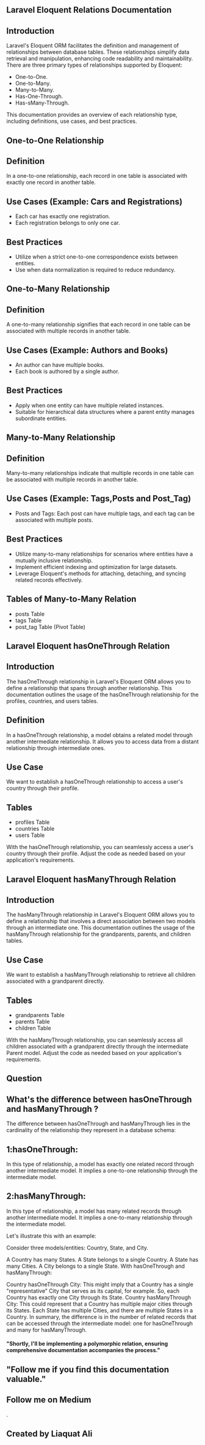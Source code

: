 ## Laravel Eloquent Relations Documentation

## Introduction

Laravel's Eloquent ORM facilitates the definition and management of relationships between database tables. These relationships simplify data retrieval and manipulation, enhancing code readability and maintainability. There are three primary types of relationships supported by Eloquent:

- One-to-One.
- One-to-Many.
- Many-to-Many.
- Has-One-Through.
- Has-sMany-Through.

This documentation provides an overview of each relationship type, including definitions, use cases, and best practices.

## One-to-One Relationship

## Definition

In a one-to-one relationship, each record in one table is associated with exactly one record in another table.

## Use Cases (Example: Cars and Registrations)

- Each car has exactly one registration.
- Each registration belongs to only one car.

## Best Practices

- Utilize when a strict one-to-one correspondence exists between entities.
- Use when data normalization is required to reduce redundancy.

## One-to-Many Relationship

## Definition

A one-to-many relationship signifies that each record in one table can be associated with multiple records in another table.

## Use Cases (Example: Authors and Books)

- An author can have multiple books.
- Each book is authored by a single author.

## Best Practices

- Apply when one entity can have multiple related instances.
- Suitable for hierarchical data structures where a parent entity manages subordinate entities.

## Many-to-Many Relationship

## Definition

Many-to-many relationships indicate that multiple records in one table can be associated with multiple records in another table.

## Use Cases (Example: Tags,Posts and Post_Tag)

- Posts and Tags: Each post can have multiple tags, and each tag can be associated with multiple posts.

## Best Practices

- Utilize many-to-many relationships for scenarios where entities have a mutually inclusive relationship.
- Implement efficient indexing and optimization for large datasets.
- Leverage Eloquent's methods for attaching, detaching, and syncing related records effectively.

## Tables of Many-to-Many Relation

- posts Table
- tags Table
- post_tag Table (Pivot Table)

## Laravel Eloquent hasOneThrough Relation

## Introduction

The hasOneThrough relationship in Laravel's Eloquent ORM allows you to define a relationship that spans through another relationship. This documentation outlines the usage of the hasOneThrough relationship for the profiles, countries, and users tables.

## Definition

In a hasOneThrough relationship, a model obtains a related model through another intermediate relationship. It allows you to access data from a distant relationship through intermediate ones.

## Use Case

We want to establish a hasOneThrough relationship to access a user's country through their profile.

## Tables

- profiles Table
- countries Table
- users Table

With the hasOneThrough relationship, you can seamlessly access a user's country through their profile. Adjust the code as needed based on your application's requirements.

## Laravel Eloquent hasManyThrough Relation

## Introduction

The hasManyThrough relationship in Laravel's Eloquent ORM allows you to define a relationship that involves a direct association between two models through an intermediate one. This documentation outlines the usage of the hasManyThrough relationship for the grandparents, parents, and children tables.

## Use Case

We want to establish a hasManyThrough relationship to retrieve all children associated with a grandparent directly.

## Tables

- grandparents Table
- parents Table
- children Table

With the hasManyThrough relationship, you can seamlessly access all children associated with a grandparent directly through the intermediate Parent model. Adjust the code as needed based on your application's requirements.

## Question

## What's the difference between hasOneThrough and hasManyThrough ?

The difference between hasOneThrough and hasManyThrough lies in the cardinality of the relationship they represent in a database schema:

## 1:hasOneThrough:
In this type of relationship, a model has exactly one related record through another intermediate model. It implies a one-to-one relationship through the intermediate model.

## 2:hasManyThrough:
In this type of relationship, a model has many related records through another intermediate model. It implies a one-to-many relationship through the intermediate model.

Let's illustrate this with an example:

Consider three models/entities: Country, State, and City.

A Country has many States.
A State belongs to a single Country.
A State has many Cities.
A City belongs to a single State.
With hasOneThrough and hasManyThrough:

Country hasOneThrough City: This might imply that a Country has a single "representative" City that serves as its capital, for example. So, each Country has exactly one City through its State.
Country hasManyThrough City: This could represent that a Country has multiple major cities through its States. Each State has multiple Cities, and there are multiple States in a Country.
In summary, the difference is in the number of related records that can be accessed through the intermediate model: one for hasOneThrough and many for hasManyThrough.

#### "Shortly, I'll be implementing a polymorphic relation, ensuring comprehensive documentation accompanies the process."

## "Follow me if you find this documentation valuable."

## Follow me on Medium
[](https://opensource.org/licenses/MIT).

## Created by Liaquat Ali
